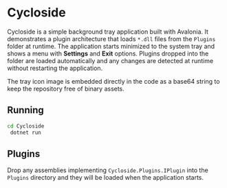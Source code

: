 # Cycloside

Cycloside is a simple background tray application built with Avalonia.
It demonstrates a plugin architecture that loads `*.dll` files from the
`Plugins` folder at runtime. The application starts minimized to the
system tray and shows a menu with **Settings** and **Exit** options.
Plugins dropped into the folder are loaded automatically and any
changes are detected at runtime without restarting the application.

The tray icon image is embedded directly in the code as a base64 string
to keep the repository free of binary assets.

## Running
```bash
cd Cycloside
 dotnet run
```

## Plugins
Drop any assemblies implementing `Cycloside.Plugins.IPlugin` into the
`Plugins` directory and they will be loaded when the application starts.
